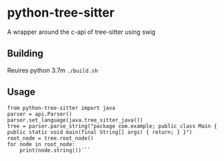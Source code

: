 # python-tree-sitter
A wrapper around the c-api of tree-sitter using swig

## Building
Reuires python 3.7m
```./build.sh```

## Usage
```from python-tree-sitter import api
from python-tree-sitter import java
parser = api.Parser()
parser.set_language(java.tree_sitter_java())
tree = parser.parse_string("package com.example; public class Main { public static void main(final String[] args) { return; } }")
root_node = tree.root_node()
for node in root_node:
    print(node.string())```

